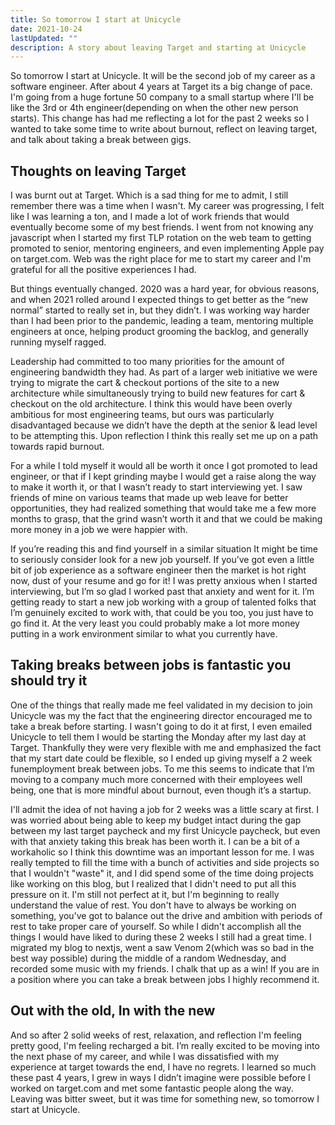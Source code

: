 ```yaml
---
title: So tomorrow I start at Unicycle
date: 2021-10-24
lastUpdated: ""
description: A story about leaving Target and starting at Unicycle
---
```


So tomorrow I start at Unicycle. It will be the second job of my career as a software engineer. After about 4 years at Target its a big change of pace. I'm going from a huge fortune 50 company to a small startup where I'll be like the 3rd or 4th engineer(depending on when the other new person starts). This change has had me reflecting a lot for the past 2 weeks so I wanted to take some time to write about burnout, reflect on leaving target, and talk about taking a break between gigs.

## Thoughts on leaving Target

I was burnt out at Target. Which is a sad thing for me to admit, I still remember there was a time when I wasn't. My career was progressing, I felt like I was learning a ton, and I made a lot of work friends that would eventually become some of my best friends. I went from not knowing any javascript when I started my first TLP rotation on the web team to getting promoted to senior, mentoring engineers, and even implementing Apple pay on target.com. Web was the right place for me to start my career and I'm grateful for all the positive experiences I had.

But things eventually changed. 2020 was a hard year, for obvious reasons, and when 2021 rolled around I expected things to get better as the “new normal” started to really set in, but they didn’t. I was working way harder than I had been prior to the pandemic, leading a team, mentoring multiple engineers at once, helping product grooming the backlog, and generally running myself ragged.

Leadership had committed to too many priorities for the amount of engineering bandwidth they had. As part of a larger web initiative we were trying to migrate the cart & checkout portions of the site to a new architecture while simultaneously trying to build new features for cart & checkout on the old architecture. I think this would have been overly ambitious for most engineering teams, but ours was particularly disadvantaged because we didn’t have the depth at the senior & lead level to be attempting this. Upon reflection I think this really set me up on a path towards rapid burnout.

For a while I told myself it would all be worth it once I got promoted to lead engineer, or that if I kept grinding maybe I would get a raise along the way to make it worth it, or that I wasn’t ready to start interviewing yet. I saw friends of mine on various teams that made up web leave for better opportunities, they had realized something that would take me a few more months to grasp, that the grind wasn’t worth it and that we could be making more money in a job we were happier with.

If you’re reading this and find yourself in a similar situation It might be time to seriously consider look for a new job yourself. If you’ve got even a little bit of job experience as a software engineer then the market is hot right now, dust of your resume and go for it! I was pretty anxious when I started interviewing, but I’m so glad I worked past that anxiety and went for it. I’m getting ready to start a new job working with a group of talented folks that I’m genuinely excited to work with, that could be you too, you just have to go find it. At the very least you could probably make a lot more money putting in a work environment similar to what you currently have.

## Taking breaks between jobs is fantastic you should try it

One of the things that really made me feel validated in my decision to join Unicycle was my the fact that the engineering director encouraged me to take a break before starting. I wasn't going to do it at first, I even emailed Unicycle to tell them I would be starting the Monday after my last day at Target. Thankfully they were very flexible with me and emphasized the fact that my start date could be flexible, so I ended up giving myself a 2 week funemployment break between jobs. To me this seems to indicate that I’m moving to a company much more concerned with their employees well being, one that is more mindful about burnout, even though it’s a startup.

I'll admit the idea of not having a job for 2 weeks was a little scary at first. I was worried about being able to keep my budget intact during the gap between my last target paycheck and my first Unicycle paycheck, but even with that anxiety taking this break has been worth it. I can be a bit of a workaholic so I think this downtime was an important lesson for me. I was really tempted to fill the time with a bunch of activities and side projects so that I wouldn't "waste" it, and I did spend some of the time doing projects like working on this blog, but I realized that I didn't need to put all this pressure on it. I'm still not perfect at it, but I'm beginning to really understand the value of rest. You don't have to always be working on something, you've got to balance out the drive and ambition with periods of rest to take proper care of yourself. So while I didn't accomplish all the things I would have liked to during these 2 weeks I still had a great time. I migrated my blog to nextjs, went a saw Venom 2(which was so bad in the best way possible) during the middle of a random Wednesday, and recorded some music with my friends. I chalk that up as a win! If you are in a position where you can take a break between jobs I highly recommend it.

## Out with the old, In with the new

And so after 2 solid weeks of rest, relaxation, and reflection I'm feeling pretty good, I'm feeling recharged a bit. I’m really excited to be moving into the next phase of my career, and while I was dissatisfied with my experience at target towards the end, I have no regrets. I learned so much these past 4 years, I grew in ways I didn’t imagine were possible before I worked on target.com and met some fantastic people along the way. Leaving was bitter sweet, but it was time for something new, so tomorrow I start at Unicycle.
